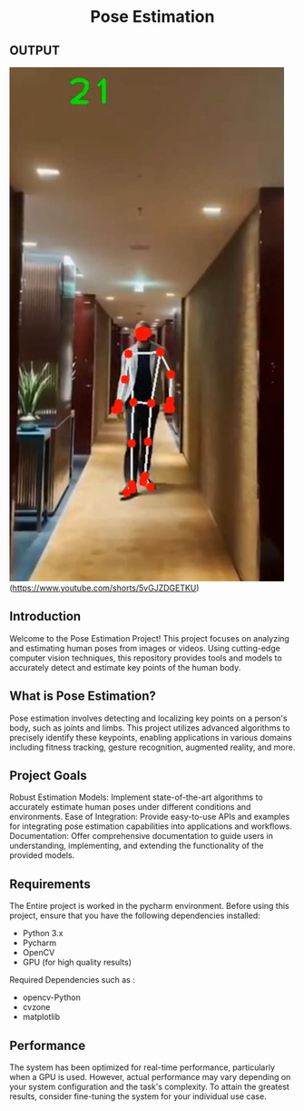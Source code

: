 
<h1 align="center" id="title">Pose Estimation</h1>

## OUTPUT

![Image Alt Text](https://github.com/dineshrx/Pose_Estimation/blob/main/Output%20Image.JPG?raw=true) <br>
(https://www.youtube.com/shorts/5vGJZDGETKU)

## Introduction
<p id="description">
Welcome to the Pose Estimation Project! This project focuses on analyzing and estimating human poses from images or videos. Using cutting-edge computer vision techniques, this repository provides tools and models to accurately detect and estimate key points of the human body.

## What is Pose Estimation?
Pose estimation involves detecting and localizing key points on a person's body, such as joints and limbs. This project utilizes advanced algorithms to precisely identify these keypoints, enabling applications in various domains including fitness tracking, gesture recognition, augmented reality, and more.

## Project Goals
Robust Estimation Models: Implement state-of-the-art algorithms to accurately estimate human poses under different conditions and environments.
Ease of Integration: Provide easy-to-use APIs and examples for integrating pose estimation capabilities into applications and workflows.
Documentation: Offer comprehensive documentation to guide users in understanding, implementing, and extending the functionality of the provided models.</p>

## Requirements
The Entire project is worked in the pycharm environment. Before using this project, ensure that you have the following dependencies installed:

- Python 3.x
- Pycharm
- OpenCV
- GPU (for high quality results)

Required Dependencies such as : 
* opencv-Python
* cvzone
* matplotlib

## Performance
The system has been optimized for real-time performance, particularly when a GPU is used. However, actual performance may vary depending on your system configuration and the task's complexity. To attain the greatest results, consider fine-tuning the system for your individual use case.
